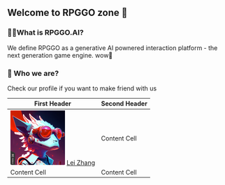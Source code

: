 ## Welcome to RPGGO zone 👋


### 🙋‍♀️What is RPGGO.AI?
We define RPGGO as a generative AI pownered interaction platform - the next generation game engine. wow🌈

### 🧙 Who we are?

Check our profile if you want to make friend with us

| First Header  | Second Header |
| ------------- | ------------- |
| ![](./pics/lei.png) [Lei Zhang](https://www.linkedin.com/in/codingtmd/) | Content Cell  |
| Content Cell  | Content Cell  |



<!--

**Here are some ideas to get you started:**

🙋‍♀️ A short introduction - what is your organization all about?
🌈 Contribution guidelines - how can the community get involved?
👩‍💻 Useful resources - where can the community find your docs? Is there anything else the community should know?
🍿 Fun facts - what does your team eat for breakfast?
🧙 Remember, you can do mighty things with the power of [Markdown](https://docs.github.com/github/writing-on-github/getting-started-with-writing-and-formatting-on-github/basic-writing-and-formatting-syntax)
-->
